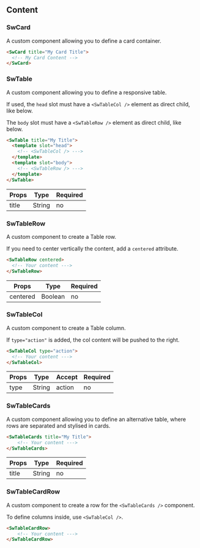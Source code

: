 ## Content

### SwCard

A custom component allowing you to define a card container.

```HTML
<SwCard title="My Card Title">
  <!-- My Card Content -->
</SwCard>
```

### SwTable

A custom component allowing you to define a responsive table.

If used, the `head` slot must have a `<SwTableCol />` element as direct child, like below.

The `body` slot must have a `<SwTableRow />` element as direct child, like below.

```HTML
<SwTable title="My Title">
  <template slot="head">
    <!-- <SwTableCol /> --->
  </template>
  <template slot="body">
    <!-- <SwTableRow /> --->
  </template>
</SwTable>
```

| Props      | Type    | Required|
|------------|---------|--------|
| title       | String  | no |

### SwTableRow

A custom component to create a Table row.

If you need to center vertically the content, add a `centered` attribute.

```HTML
<SwTableRow centered>
  <!-- Your content --->
</SwTableRow>
```
| Props      | Type    | Required|
|------------|---------|--------|
| centered  | Boolean  | no |

### SwTableCol

A custom component to create a Table column.

If `type="action"` is added, the col content will be pushed to the right.

```HTML
<SwTableCol type="action">
  <!-- Your content --->
</SwTableCol>
```

| Props      | Type    | Accept | Required|
|------------|---------|--------|--------|
| type       | String  | action | no |

### SwTableCards

A custom component allowing you to define an alternative table, where rows are separated and stylised in cards. 

```HTML
<SwTableCards title="My Title">
    <!-- Your content --->
</SwTableCards>
```

| Props      | Type    | Required|
|------------|---------|--------|
| title       | String  | no |

### SwTableCardRow

A custom component to create a row for the `<SwTableCards />` component. 

To define columns inside, use `<SwTableCol />`.

```HTML
<SwTableCardRow>
    <!-- Your content --->
</SwTableCardRow>
```